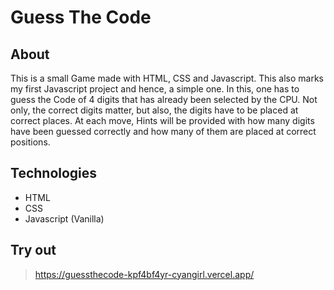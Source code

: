 # Guess The Code

## About

This is a small Game made with HTML, CSS and Javascript. This also marks my first Javascript project and hence, a simple one.
In this, one has to guess the Code of 4 digits that has already been selected by the CPU. Not only, the correct digits matter, but also, the digits have to be placed at correct places. At each move, Hints will be provided with how many digits have been guessed correctly and how many of them are placed at correct positions.

## Technologies

- HTML
- CSS
- Javascript (Vanilla)

## Try out

> https://guessthecode-kpf4bf4yr-cyangirl.vercel.app/
